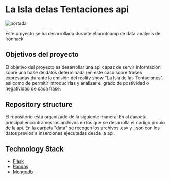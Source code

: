 # La Isla delas Tentaciones api

![portada](http://www.eltelevisero.com/wp-content/uploads/2020/01/IMG_20200117_140346_445-750x375.jpg)

Este proyecto se ha desarrollado durante el bootcamp de data analysis de Ironhack.

## Objetivos del proyecto

El objetivo del proyecto es desarrollar una api capaz de servir información sobre una base de datos determinada (en este caso sobre frases expresadas durante la emisión del reality show "La Isla de las Tentaciones". asi como de permitir introducirlas y analizar el grado de postividad o negatividad de cada frase.


## Repository structure

El repositorio está organizado de la siguiente manera:
En al carpeta principal encontramos los archivos en los que se desarrolla el codigo propio de la api.
En la carpeta "data" se recogen los archivos .csv y .json con los datos previos a inserciones ejecutadas desde la api.



## Technology Stack

- [Flask](https://flask.palletsprojects.com/en/1.1.x/)
- [Pandas](https://pandas.pydata.org/docs/)
- [Mongodb](https://www.mongodb.com/)
